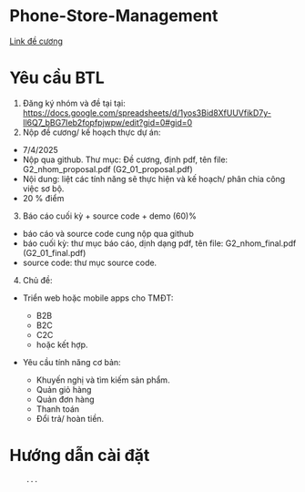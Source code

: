 # Phone-Store-Management

[Link đề cương](https://ptiteduvn-my.sharepoint.com/:w:/g/personal/giangnm_b21cn304_stu_ptit_edu_vn/ESNPdItsyY1No-sp9J16rnAB44xQN7bmR9NUtj5Yc7ockw?e=dwBDdf)

# Yêu cầu BTL
1. Đăng ký nhóm và đề tại tại:
https://docs.google.com/spreadsheets/d/1yos3Bid8XfUUVfikD7y-ll6Q7_bBG7Ieb2fopfpjwpw/edit?gid=0#gid=0
2. Nộp đề cương/ kế hoạch thực dự án: 
- 7/4/2025
- Nộp qua github. Thư mục: Đề cương, định pdf, tên file: G2_nhom_proposal.pdf (G2_01_proposal.pdf)
- Nội dung: liệt các tính năng sẽ thực hiện và kế hoạch/ phân chia công việc sơ bộ.
- 20 % điểm
3. Báo cáo cuối kỳ + source code + demo (60)%
- báo cáo và source code cung nộp qua github
- báo cuối kỳ: thư mục báo cáo, dịnh dạng pdf, tên file: G2_nhom_final.pdf (G2_01_final.pdf)
- source code: thư mục source code.
4. Chủ đề:
- Triển web hoặc mobile apps cho TMĐT:
    + B2B
    + B2C
    + C2C
    + hoặc kết hợp.

- Yêu cầu tính năng cơ bản:
    + Khuyến nghị và tìm kiếm sản phẩm.
    + Quản giỏ hàng
    + Quản đơn hàng
    + Thanh toán
    + Đổi trả/ hoàn tiền.

# Hướng dẫn cài đặt

        ...
